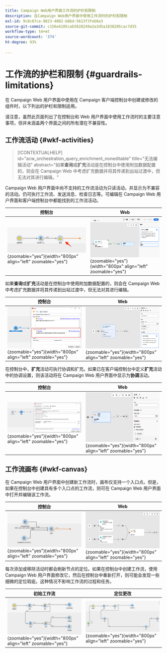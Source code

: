 ```yaml
---
title: Campaign Web用户界面工作流的护栏和限制
description: 在Campaign Web用户界面中使用工作流时的护栏和限制
exl-id: 9c8c67ce-9823-4082-b0bd-5613f3feb6e3
source-git-commit: c156e4105cab5028249a2a3d5a1838205cac7d35
workflow-type: tm+mt
source-wordcount: '374'
ht-degree: 93%

---
```


# 工作流的护栏和限制 {#guardrails-limitations}

在 Campaign Web 用户界面中使用在 Campaign 客户端控制台中创建或修改的组件时，以下列出的护栏和限制适用。

请注意，虽然此页面列出了在控制台和 Web 用户界面中使用工作流时的主要注意事项，但并未涵盖两个界面之间的所有潜在不兼容性。

## 工作流活动 {#wkf-activities}

>[!CONTEXTUALHELP]
>id="acw_orchestration_query_enrichment_noneditable"
>title="无法编辑活动"
>abstract="如果&#x200B;**查询**&#x200B;或&#x200B;**扩充**&#x200B;活动是在控制台中使用附加数据配置的，则会在 Campaign Web 中考虑扩充数据并将其传递到出站过渡中，但无法对其进行编辑。"

Campaign Web 用户界面中尚不支持的工作流活动为只读活动，并显示为不兼容的活动。仍可执行工作流、发送消息、检查日志等。可编辑在 Campaign Web 用户界面和客户端控制台中都能找到的工作流活动。

| 控制台 | Web |
| --- | --- |
| ![](assets/limitations-activities-console.png){zoomable=&quot;yes&quot;}{width="800px" align="left" zoomable="yes"} | ![](assets/limitations-activities-web.png){zoomable=&quot;yes&quot;}{width="800px" align="left" zoomable="yes"} |

如果&#x200B;**查询**&#x200B;或&#x200B;**扩充**&#x200B;活动是在控制台中使用附加数据配置的，则会在 Campaign Web 中考虑扩充数据并将其传递到出站过渡中，但无法对其进行编辑。

| 控制台 | Web |
| --- | --- |
| ![](assets/limitations-options-console.png){zoomable=&quot;yes&quot;}{width="800px" align="left" zoomable="yes"} | ![](assets/limitations-options-web.png){zoomable=&quot;yes&quot;}{width="800px" align="left" zoomable="yes"} |

在控制台中，**扩充**&#x200B;活动可执行协调和扩充。如果已在客户端控制台中定义&#x200B;**扩充**&#x200B;活动中的协调设置，则该活动将在 Campaign Web 用户界面中显示为&#x200B;**协调**&#x200B;活动。

| 控制台 | Web |
| --- | --- |
| ![](assets/limitations-enrichment-console.png){zoomable=&quot;yes&quot;}{width="800px" align="left" zoomable="yes"} | ![](assets/limitations-enrichment-web.png){zoomable=&quot;yes&quot;}{width="800px" align="left" zoomable="yes"} |

## 工作流画布 {#wkf-canvas}

在 Campaign Web 用户界面中创建新工作流时，画布仅支持一个入口点。但是，如果在控制台中创建具有多个入口点的工作流，则可在 Campaign Web 用户界面中打开并编辑该工作流。

| 控制台 | Web |
| --- | --- |
| ![](assets/limitations-multiple-console.png){zoomable=&quot;yes&quot;}{width="800px" align="left" zoomable="yes"} | ![](assets/limitations-multiple-web.png){zoomable=&quot;yes&quot;}{width="800px" align="left" zoomable="yes"} |

每次添加或移除活动时都会刷新节点的定位。如果在控制台中创建工作流，使用 Campaign Web 用户界面修改它，然后在控制台中重新打开，则可能会发现一些细微的定位瑕疵。这种情况不影响工作流的过程和任务。

| 初始工作流 | 定位更改 |
| --- | --- |
| ![](assets/limitations-positioning1.png){zoomable=&quot;yes&quot;}{width="800px" align="left" zoomable="yes"} | ![](assets/limitations-positioning2.png){zoomable=&quot;yes&quot;}{width="800px" align="left" zoomable="yes"} |
